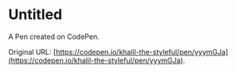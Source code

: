 # Untitled

A Pen created on CodePen.

Original URL: [https://codepen.io/khalil-the-styleful/pen/yyymGJa](https://codepen.io/khalil-the-styleful/pen/yyymGJa).

